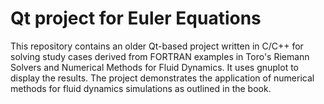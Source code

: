 # Qt project for Euler Equations
This repository contains an older Qt-based project written in C/C++ for solving study cases derived from FORTRAN examples in Toro's Riemann Solvers and Numerical Methods for Fluid Dynamics.
It uses gnuplot to display the results.
The project demonstrates the application of numerical methods for fluid dynamics simulations as outlined in the book.

